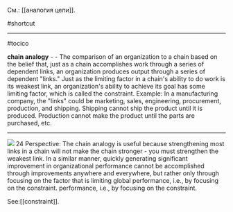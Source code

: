 См.: [[аналогия цепи]].

#shortcut




<hr/>

#tocico

<b>chain analogy</b> -  - The comparison of an organization to a chain based on the belief that, just as a chain accomplishes work through a series of dependent links, an organization produces output through a series of dependent "links." Just as the limiting factor in a chain's ability to do work is its weakest link, an organization's ability to achieve its goal has some limiting factor, which is called the constraint. 
Example: In a manufacturing company, the "links" could be marketing, sales, engineering, procurement, production, and shipping. Shipping cannot ship the product until it is produced. Production cannot make the product until the parts are purchased, etc. 
<hr/>
<img src="./tocico_dictionary_2nd_editio-24_1.jpg"/>
24 
Perspective: The chain analogy is useful because strengthening most links in a chain will not make the chain stronger - you must strengthen the weakest link. In a similar manner, quickly generating significant improvement in organizational performance cannot be accomplished through improvements anywhere and everywhere, but rather only through focusing on the factor that is limiting global performance, i.e., by focusing on the constraint. performance, i.e., by focusing on the constraint. 



See:[[constraint]].
